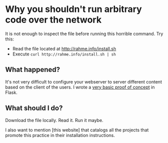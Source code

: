 Why you shouldn't run arbitrary code over the network
=====================================================

It is not enough to inspect the file before running this horrible command. Try
this:

* Read the file located at http://rahme.info/install.sh
* Execute `curl http://rahme.info/install.sh | sh`


What happened?
--------------

It's not very difficult to configure your webserver to server different content
based on the client of the users. I wrote a [very basic proof of concept][1] in
Flask.

What should I do?
-----------------
Download the file locally. Read it. Run it maybe.



I also want to mention [this website] that catalogs all the projects that
promote this practice in their installation instructions.

[1]: https://github.com/joehakimrahme/curlsh/blob/master/curlsh.py#L7
[2]: http://curlpipesh.tumblr.com/

